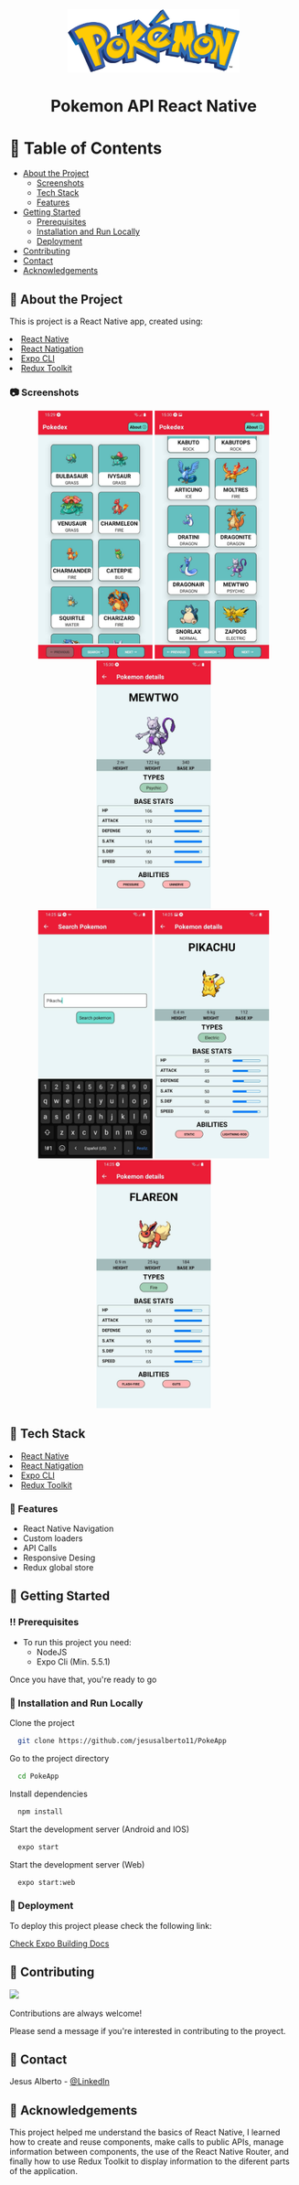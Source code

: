 <div align="center">
  <img src="https://github.com/jesusalberto11/PokeApp/blob/main/assets/poke-logo.png" alt="logo" width="300" height="auto" />
  <h1>Pokemon API React Native</h1>  
</div>

<!-- Table of Contents -->
# :notebook_with_decorative_cover: Table of Contents

- [About the Project](#star2-about-the-project)
  * [Screenshots](#camera-screenshots)
  * [Tech Stack](#space_invader-tech-stack)
  * [Features](#dart-features)
- [Getting Started](#toolbox-getting-started)
  * [Prerequisites](#bangbang-prerequisites)  
  * [Installation and Run Locally](#running-installation-and-run-locally)
  * [Deployment](#triangular_flag_on_post-deployment)
- [Contributing](#wave-contributing)
- [Contact](#handshake-contact)
- [Acknowledgements](#gem-acknowledgements)


<!-- About the Project -->
## :star2: About the Project

This is project is a React Native app, created using:

<li><a href="https://reactnative.dev/">React Native</a></li>
<li><a href="https://reactnavigation.org/">React Natigation</a></li>
<li><a href="https://docs.expo.dev/">Expo CLI</a></li>
<li><a href="https://redux-toolkit.js.org/">Redux Toolkit</a></li>

<!-- Screenshots -->
### :camera: Screenshots

<div align="center"> 
  <img src="https://github.com/jesusalberto11/PokeApp/blob/main/assets/app-img-1.jpg" alt="Api_Image_1" width="200" height="auto" />
  <img src="https://github.com/jesusalberto11/PokeApp/blob/main/assets/app-img-2.jpg" alt="Api_Image_2" width="200" height="auto" />
  <img src="https://github.com/jesusalberto11/PokeApp/blob/main/assets/app-img-3.jpg" alt="Api_Image_3" width="200" height="auto" />
</div>

<div align="center"> 
  <img src="https://github.com/jesusalberto11/PokeApp/blob/main/assets/app-img-4.jpg" alt="Api_Image_4" width="200" height="auto" />
  <img src="https://github.com/jesusalberto11/PokeApp/blob/main/assets/app-img-5.jpg" alt="Api_Image_5" width="200" height="auto" />
  <img src="https://github.com/jesusalberto11/PokeApp/blob/main/assets/app-img-6.jpg" alt="Api_Image_6" width="200" height="auto" />
</div>

<!-- TechStack -->
## :space_invader: Tech Stack

<li><a href="https://reactnative.dev/">React Native</a></li>
<li><a href="https://reactnavigation.org/">React Natigation</a></li>
<li><a href="https://docs.expo.dev/">Expo CLI</a></li>
<li><a href="https://redux-toolkit.js.org/">Redux Toolkit</a></li>

<!-- Features -->
### :dart: Features

- React Native Navigation
- Custom loaders
- API Calls
- Responsive Desing
- Redux global store

<!-- Getting Started -->
## 	:toolbox: Getting Started

<!-- Prerequisites -->
### :bangbang: Prerequisites

- To run this project you need:
  * NodeJS
  * Expo Cli (Min. 5.5.1)

Once you have that, you're ready to go

<!-- Installation and Run Locally -->
### :running: Installation and Run Locally

Clone the project

```bash
  git clone https://github.com/jesusalberto11/PokeApp
```

Go to the project directory

```bash
  cd PokeApp
```

Install dependencies

```bash
  npm install
```

Start the development server (Android and IOS)

```bash
  expo start
```

Start the development server (Web)

```bash
  expo start:web
```

<!-- Deployment -->
### :triangular_flag_on_post: Deployment

To deploy this project please check the following link:

<a href="https://docs.expo.dev/build/setup/" target="_SEJ" rel="”noreferrer”"> Check Expo Building Docs</a>

<!-- Contributing -->
## :wave: Contributing

<a href="https://github.com/Louis3797/awesome-readme-template/graphs/contributors">
  <img src="https://contrib.rocks/image?repo=Louis3797/awesome-readme-template" />
</a>

Contributions are always welcome!

Please send a message if you're interested in contributing to the proyect.

<!-- Contact -->
## :handshake: Contact

Jesus Alberto - [@LinkedIn](https://www.linkedin.com/in/jesus-alberto-morales-rico-7092a9227/)

<!-- Acknowledgments -->
## :gem: Acknowledgements

This project helped me understand the basics of React Native, I learned how to create and reuse components, make calls to public APIs, manage information between components, the use of the React Native Router, and finally how to use Redux Toolkit to display information to the diferent parts of the application.
